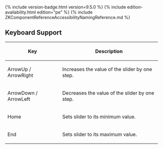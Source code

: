  {% include
version-badge.html version=9.5.0 %} {% include edition-availability.html edition="pe" %} {% include
ZKComponentReferenceAccessibilityNamingReference.md %}

## Keyboard Support

<table>
<thead>
<tr class="header">
<th><center>
<p>Key</p>
</center></th>
<th><center>
<p>Description</p>
</center></th>
</tr>
</thead>
<tbody>
<tr class="odd">
<td><p>ArrowUp / ArrowRight</p></td>
<td><p>Increases the value of the slider by one step.</p></td>
</tr>
<tr class="even">
<td><p>ArrowDown / ArrowLeft</p></td>
<td><p>Decreases the value of the slider by one step.</p></td>
</tr>
<tr class="odd">
<td><p>Home</p></td>
<td><p>Sets slider to its minimum value.</p></td>
</tr>
<tr class="even">
<td><p>End</p></td>
<td><p>Sets slider to its maximum value.</p></td>
</tr>
</tbody>
</table>
